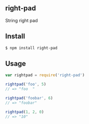 ## right-pad

String right pad

## Install

```bash
$ npm install right-pad
```

## Usage

```js
var rightpad = require('right-pad')

rightpad('foo', 5)
// => "foo  "

rightpad('foobar', 6)
// => "foobar"

rightpad(1, 2, 0)
// => "10"
```
